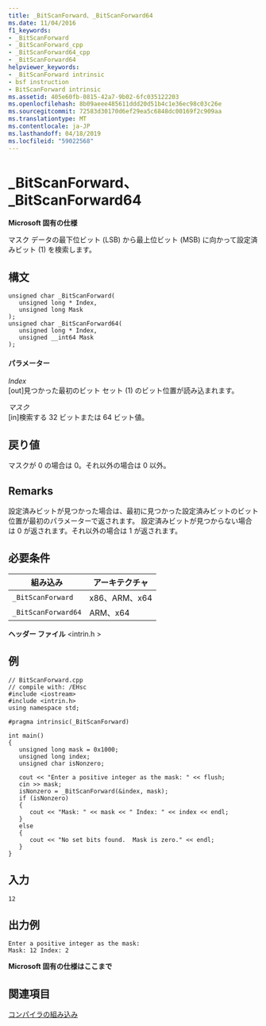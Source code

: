 ```yaml
---
title: _BitScanForward、_BitScanForward64
ms.date: 11/04/2016
f1_keywords:
- _BitScanForward
- _BitScanForward_cpp
- _BitScanForward64_cpp
- _BitScanForward64
helpviewer_keywords:
- _BitScanForward intrinsic
- bsf instruction
- BitScanForward intrinsic
ms.assetid: 405e60fb-0815-42a7-9b02-6fc035122203
ms.openlocfilehash: 8b09aeee485611ddd20d51b4c1e36ec98c03c26e
ms.sourcegitcommit: 72583d30170d6ef29ea5c6848dc00169f2c909aa
ms.translationtype: MT
ms.contentlocale: ja-JP
ms.lasthandoff: 04/18/2019
ms.locfileid: "59022568"
---
```

# <a name="bitscanforward-bitscanforward64"></a>_BitScanForward、_BitScanForward64

**Microsoft 固有の仕様**

マスク データの最下位ビット (LSB) から最上位ビット (MSB) に向かって設定済みビット (1) を検索します。

## <a name="syntax"></a>構文

```
unsigned char _BitScanForward(
   unsigned long * Index,
   unsigned long Mask
);
unsigned char _BitScanForward64(
   unsigned long * Index,
   unsigned __int64 Mask
);
```

#### <a name="parameters"></a>パラメーター

*Index*<br/>
[out]見つかった最初のビット セット (1) のビット位置が読み込まれます。

*マスク*<br/>
[in]検索する 32 ビットまたは 64 ビット値。

## <a name="return-value"></a>戻り値

マスクが 0 の場合は 0。それ以外の場合は 0 以外。

## <a name="remarks"></a>Remarks

設定済みビットが見つかった場合は、最初に見つかった設定済みビットのビット位置が最初のパラメーターで返されます。 設定済みビットが見つからない場合は 0 が返されます。それ以外の場合は 1 が返されます。

## <a name="requirements"></a>必要条件

|組み込み|アーキテクチャ|
|---------------|------------------|
|`_BitScanForward`|x86、ARM、x64|
|`_BitScanForward64`|ARM、x64|

**ヘッダー ファイル** \<intrin.h >

## <a name="example"></a>例

```
// BitScanForward.cpp
// compile with: /EHsc
#include <iostream>
#include <intrin.h>
using namespace std;

#pragma intrinsic(_BitScanForward)

int main()
{
   unsigned long mask = 0x1000;
   unsigned long index;
   unsigned char isNonzero;

   cout << "Enter a positive integer as the mask: " << flush;
   cin >> mask;
   isNonzero = _BitScanForward(&index, mask);
   if (isNonzero)
   {
      cout << "Mask: " << mask << " Index: " << index << endl;
   }
   else
   {
      cout << "No set bits found.  Mask is zero." << endl;
   }
}
```

## <a name="input"></a>入力

```
12
```

## <a name="sample-output"></a>出力例

```
Enter a positive integer as the mask:
Mask: 12 Index: 2
```

**Microsoft 固有の仕様はここまで**

## <a name="see-also"></a>関連項目

[コンパイラの組み込み](../intrinsics/compiler-intrinsics.md)